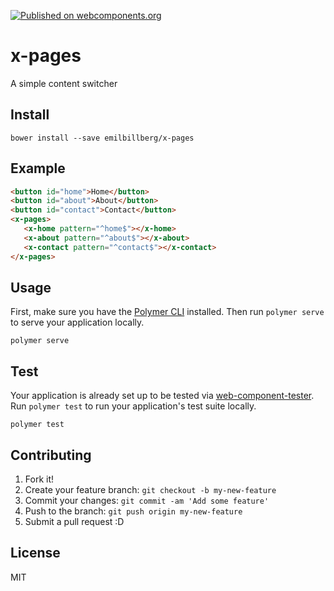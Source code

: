 [![Published on webcomponents.org](https://img.shields.io/badge/webcomponents.org-published-blue.svg)](https://www.webcomponents.org/element/emilbillberg/x-pages)

# x-pages
A simple content switcher

## Install
```
bower install --save emilbillberg/x-pages
```

## Example
<!--
```
<custom-element-demo>
  <template>
    <link rel="import" href="x-pages.html">
    <link rel="import" href="demo/x-home.html">
    <link rel="import" href="demo/x-about.html">
    <link rel="import" href="demo/x-contact.html">
    <style>
        x-pages {
            padding: 16px;
        }
    </style>
    <next-code-block></next-code-block>
    <script>
        var pages = document.querySelector("x-pages");
        pages.selected = "home";
        
        document.getElementById("home").addEventListener(`click`, function() {
            pages.selected = "home";
        });

        document.getElementById("about").addEventListener(`click`, function() {
            pages.selected = "about";
        });

        document.getElementById("contact").addEventListener(`click`, function() {
            pages.selected = "contact";
        });
    </script>
  </template>
</custom-element-demo>
```
-->
```html
<button id="home">Home</button>
<button id="about">About</button>
<button id="contact">Contact</button>
<x-pages>
   <x-home pattern="^home$"></x-home>
   <x-about pattern="^about$"></x-about>
   <x-contact pattern="^contact$"></x-contact>
</x-pages>
```

## Usage
First, make sure you have the [Polymer CLI](https://www.npmjs.com/package/polymer-cli) installed. Then run `polymer serve` to serve your application locally.

```
polymer serve
```

## Test
Your application is already set up to be tested via [web-component-tester](https://github.com/Polymer/web-component-tester). Run `polymer test` to run your application's test suite locally.

```
polymer test
```

## Contributing
1. Fork it!
2. Create your feature branch: `git checkout -b my-new-feature`
3. Commit your changes: `git commit -am 'Add some feature'`
4. Push to the branch: `git push origin my-new-feature`
5. Submit a pull request :D

## License
MIT